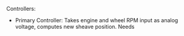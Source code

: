 Controllers:
 - Primary Controller:
    Takes engine and wheel RPM input as analog voltage, computes new sheave position. 
    Needs 